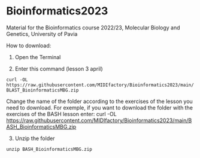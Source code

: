 # Bioinformatics2023
Material for the Bioinformatics course 2022/23, Molecular Biology and Genetics, University of Pavia


How to download:
1. Open the Terminal

2. Enter this command (lesson 3 april)

`
curl -OL  https://raw.githubusercontent.com/MIDIfactory/Bioinformatics2023/main/BLAST_BioinformaticsMBG.zip
`

Change the name of the folder according to the exercises of the lesson you need to download. For exemple, if you want to download the folder with the exercises of the BASH lesson enter: 
curl -OL  https://raw.githubusercontent.com/MIDIfactory/Bioinformatics2023/main/BASH_BioinformaticsMBG.zip



3. Unzip the folder

`
unzip BASH_BioinformaticsMBG.zip
`
 
